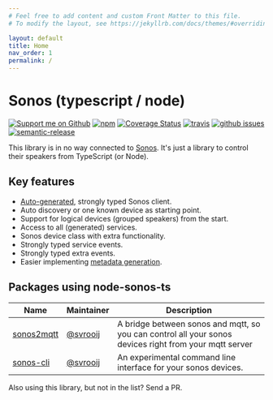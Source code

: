 ```yaml
---
# Feel free to add content and custom Front Matter to this file.
# To modify the layout, see https://jekyllrb.com/docs/themes/#overriding-theme-defaults

layout: default
title: Home
nav_order: 1
permalink: /
---
```


# Sonos (typescript / node)

[![Support me on Github][badge_sponsor]][link_sponsor]
[![npm][badge_npm]][link_npm]
[![Coverage Status](https://coveralls.io/repos/github/svrooij/node-sonos-ts/badge.svg?branch=master)](https://coveralls.io/github/svrooij/node-sonos-ts?branch=master)
[![travis][badge_travis]][link_travis]
[![github issues][badge_issues]][link_issues]
[![semantic-release](https://img.shields.io/badge/%20%20%F0%9F%93%A6%F0%9F%9A%80-semantic--release-e10079.svg)](//github.com/semantic-release/semantic-release)

This library is in no way connected to [Sonos](//en.wikipedia.org/wiki/Sonos). It's just a library to control their speakers from TypeScript (or Node).

## Key features

- [Auto-generated](//github.com/svrooij/node-sonos-ts/src/generator), strongly typed Sonos client.
- Auto discovery or one known device as starting point.
- Support for logical devices (grouped speakers) from the start.
- Access to all (generated) services.
- Sonos device class with extra functionality.
- Strongly typed service events.
- Strongly typed extra events.
- Easier implementing  [metadata generation](//github.com/svrooij/node-sonos-ts/src/helpers/metadata-helper.ts).

## Packages using node-sonos-ts

|Name|Maintainer|Description|
|----|----------|----------|
|[sonos2mqtt](//github.com/svrooij/sonos2mqtt)|[@svrooij](//github.com/svrooij)|A bridge between sonos and mqtt, so you can control all your sonos devices right from your mqtt server|
|[sonos-cli](//github.com/svrooij/sonos-cli)|[@svrooij](//github.com/svrooij)|An experimental command line interface for your sonos devices.|

Also using this library, but not in the list? Send a PR.

[badge_sponsor]: https://img.shields.io/badge/Sponsor-on%20Github-red
[badge_issues]: https://img.shields.io/github/issues/svrooij/node-sonos-ts
[badge_npm]: https://img.shields.io/npm/v/@svrooij/sonos
[badge_travis]: https://img.shields.io/travis/svrooij/node-sonos-ts

[link_sponsor]: https://github.com/sponsors/svrooij
[link_issues]: https://github.com/svrooij/node-sonos-ts/issues
[link_npm]: https://www.npmjs.com/package/@svrooij/sonos
[link_travis]: https://travis-ci.org/svrooij/node-sonos-ts
